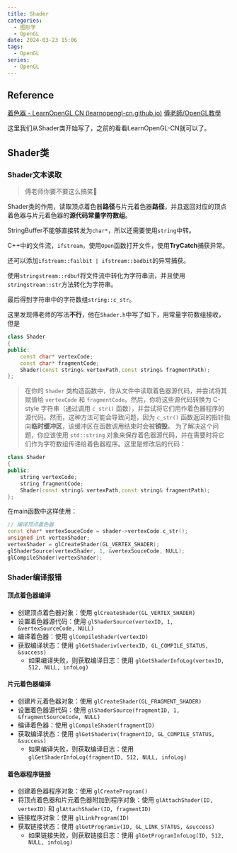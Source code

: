```yaml
---
title: Shader
categories:
  - 图形学
  - OpenGL
date: 2024-03-23 15:06
tags:
  - OpenGL
series:
  - OpenGL
---
```


## Reference

[着色器 - LearnOpenGL CN (learnopengl-cn.github.io)](https://learnopengl-cn.github.io/01%20Getting%20started/05%20Shaders/)
[傅老師/OpenGL教學](https://www.bilibili.com/video/BV11W411N7b9)

这里我们从Shader类开始写了，之前的看看LearnOpenGL-CN就可以了。

## Shader类

### **Shader文本读取**

> 傅老师你要不要这么搞笑🤡

Shader类的作用，读取顶点着色器**路径**与片元着色器**路径**，并且返回对应的顶点着色器与片元着色器的**源代码常量字符数组**。

StringBuffer不能够直接转发为`char*`，所以还需要使用`string`中转。

C++中的文件流，`ifstream`，使用`Open`函数打开文件，使用**TryCatch**捕获异常。

还可以添加`ifstream::failbit | ifstream::badbit`的异常捕获。

使用`stringstream::rdbuf`将文件流中转化为字符串流，并且使用`stringstream::str`方法转化为字符串。

最后得到字符串中的字符数组`string::c_str`。

这里发现傅老师的写法**不行**，他在`Shader.h`中写了如下，用常量字符数组接收，但是

```C++
class Shader
{
public:
	const char* vertexCode;
	const char* fragmentCode;
	Shader(const string& vertexPath,const string& fragmentPath);
};
```

>  在你的 `Shader` 类构造函数中，你从文件中读取着色器源代码，并尝试将其赋值给 `vertexCode` 和 `fragmentCode`。然后，你将这些源代码转换为 C-style 字符串（通过调用 `c_str()` 函数），并尝试将它们用作着色器程序的源代码。然而，这种方法可能会导致问题，因为 `c_str()` 函数返回的指针指向**临时缓冲区**，该缓冲区在函数调用结束时会被**销毁**。
>  为了解决这个问题，你应该使用 `std::string` 对象来保存着色器源代码，并在需要时将它们作为字符数组传递给着色器程序。这里是修改后的代码：

```C++
class Shader
{
public:
	string vertexCode;
	string fragmentCode;
	Shader(const string& vertexPath,const string& fragmentPath);
};
```

在main函数中这样使用：

```C++
// 编译顶点着色器
const char* vertexSouceCode = shader->vertexCode.c_str();
unsigned int vertexShader;
vertexShader = glCreateShader(GL_VERTEX_SHADER);
glShaderSource(vertexShader, 1, &vertexSouceCode, NULL);
glCompileShader(vertexShader);
```


### Shader**编译报错**

#### 顶点着色器编译

- 创建顶点着色器对象：使用 `glCreateShader(GL_VERTEX_SHADER)`
- 设置着色器源代码：使用 `glShaderSource(vertexID, 1, &vertexSourceCode, NULL)`
- 编译着色器：使用 `glCompileShader(vertexID)`
- 获取编译状态：使用 `glGetShaderiv(vertexID, GL_COMPILE_STATUS, &success)`
  - 如果编译失败，则获取编译日志：使用 `glGetShaderInfoLog(vertexID, 512, NULL, infoLog)`

#### 片元着色器编译

- 创建片元着色器对象：使用 `glCreateShader(GL_FRAGMENT_SHADER)`
- 设置着色器源代码：使用 `glShaderSource(fragmentID, 1, &fragmentSourceCode, NULL)`
- 编译着色器：使用 `glCompileShader(fragmentID)`
- 获取编译状态：使用 `glGetShaderiv(fragmentID, GL_COMPILE_STATUS, &success)`
  - 如果编译失败，则获取编译日志：使用 `glGetShaderInfoLog(fragmentID, 512, NULL, infoLog)`

#### 着色器程序链接

- 创建着色器程序对象：使用 `glCreateProgram()`
- 将顶点着色器和片元着色器附加到程序对象：使用 `glAttachShader(ID, vertexID)` 和 `glAttachShader(ID, fragmentID)`
- 链接程序对象：使用 `glLinkProgram(ID)`
- 获取链接状态：使用 `glGetProgramiv(ID, GL_LINK_STATUS, &success)`
  - 如果链接失败，则获取链接日志：使用 `glGetProgramInfoLog(ID, 512, NULL, infoLog)`

